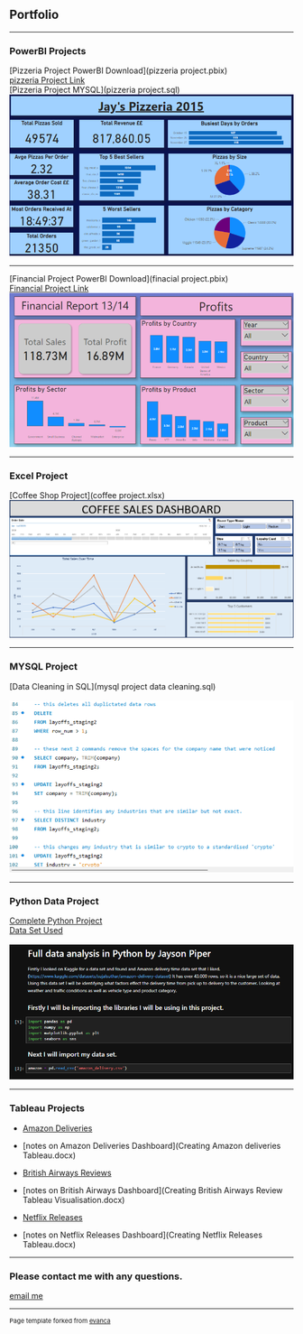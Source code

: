 ## Portfolio

---

### PowerBI Projects

[Pizzeria Project PowerBI Download](pizzeria project.pbix)
<br>
[pizzeria Project Link](https://app.powerbi.com/groups/me/reports/87f7ba59-cc39-4990-8c00-eca8061c112b/595a53e08a3a9e718177?experience=power-bi)
<br>
[Pizzeria Project MYSQL](pizzeria project.sql)
<img src="Screenshot 2024-07-21 174841.png"/>

---
[Financial Project PowerBI Download](finacial project.pbix)
<br>
[Financial Project Link](https://app.powerbi.com/groups/me/reports/569a06d0-b962-4c48-9c1f-4f114f149d19/c374d50cdb58a230506b?experience=power-bi)
<img src="Screenshot 2024-07-21 170214.png"/>

---
### Excel Project

[Coffee Shop Project](coffee project.xlsx)
<img src="Screenshot 2024-07-21 171117.png"/>

---
### MYSQL Project
[Data Cleaning in SQL](mysql project data cleaning.sql)
<br><br>
<img src="Screenshot 2024-07-22 161259.png"/>

---
### Python Data Project
[Complete Python Project](Python_amazon_data_analysis.ipynb)
<br>
[Data Set Used](amazon_delivery.csv)
<br><br>
<img src="Screenshot 2024-07-25 120956.png"/>

---
### Tableau Projects

- [Amazon Deliveries](https://public.tableau.com/app/profile/jayson.piper6574/viz/AmazonDeliveries/Dashboard1)
- [notes on Amazon Deliveries Dashboard](Creating Amazon deliveries Tableau.docx)

- [British Airways Reviews](https://public.tableau.com/app/profile/jayson.piper6574/viz/BritishAirwaysReview_17190600113250/Dashboard1)
- [notes on British Airways Dashboard](Creating British Airways Review Tableau Visualisation.docx)

- [Netflix Releases](https://public.tableau.com/app/profile/jayson.piper6574/viz/NetflixReleases_17190920823090/NetflixReleases)
- [notes on Netflix Releases Dashboard](Creating Netflix Releases Tableau.docx)

  
---
### Please contact me with any questions.
[email me](jaysonfpiper@hotmail.com)



---
<p style="font-size:11px">Page template forked from <a href="https://github.com/evanca/quick-portfolio">evanca</a></p>
<!-- Remove above link if you don't want to attibute -->
